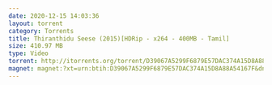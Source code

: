 ```yaml
---
date: 2020-12-15 14:03:36
layout: torrent
category: Torrents
title: Thiranthidu Seese (2015)[HDRip - x264 - 400MB - Tamil]
size: 410.97 MB
type: Video
torrent: http://itorrents.org/torrent/D39067A5299F6879E57DAC374A15D8A88A54167F.torrent?title=[limetorrents.info]www.TamilRockers.com.-.Thiranthidu.Seese..2015.%5BHDRip.-.x264.-.400MB.-.Tamil%5D
magnet: magnet:?xt=urn:btih:D39067A5299F6879E57DAC374A15D8A88A54167F&dn=www+TamilRockers+com+-+Thiranthidu+Seese+%282015%29%5BHDRip+-+x264+-+400MB+-+Tamil%5D&tr=udp%3A%2F%2Ftracker.openbittorrent.com%3A80%2Fannounce&tr=udp%3A%2F%2Fglotorrents.pw%3A6969%2Fannounce&tr=http%3A%2F%2Fbt.careland.com.cn%3A6969%2Fannounce&tr=udp%3A%2F%2Fopen.demonii.com%3A1337%2Fannounce&tr=udp%3A%2F%2Ftorrent.gresille.org%3A80%2Fannounce&tr=udp%3A%2F%2Ftracker.coppersurfer.tk%3A6969%2Fannounce&tr=udp%3A%2F%2F9.rarbg.to%3A2710%2Fannounce&tr=udp%3A%2F%2Ftracker.opentrackr.org%3A1337%2Fannounce&tr=udp%3A%2F%2Ftracker.leechers-paradise.org%3A6969%2Fannounce&tr=udp%3A%2F%2Ftracker.open-internet.nl%3A6969%2Fannounce&tr=udp%3A%2F%2Fopen.demonii.si%3A1337%2Fannounce&tr=udp%3A%2F%2Ftracker.pirateparty.gr%3A6969%2Fannounce&tr=udp%3A%2F%2Fdenis.stalker.upeer.me%3A6969%2Fannounce&tr=udp%3A%2F%2Fp4p.arenabg.com%3A1337%2Fannounce&tr=udp%3A%2F%2Fexodus.desync.com%3A6969%2Fannounce
---
```

